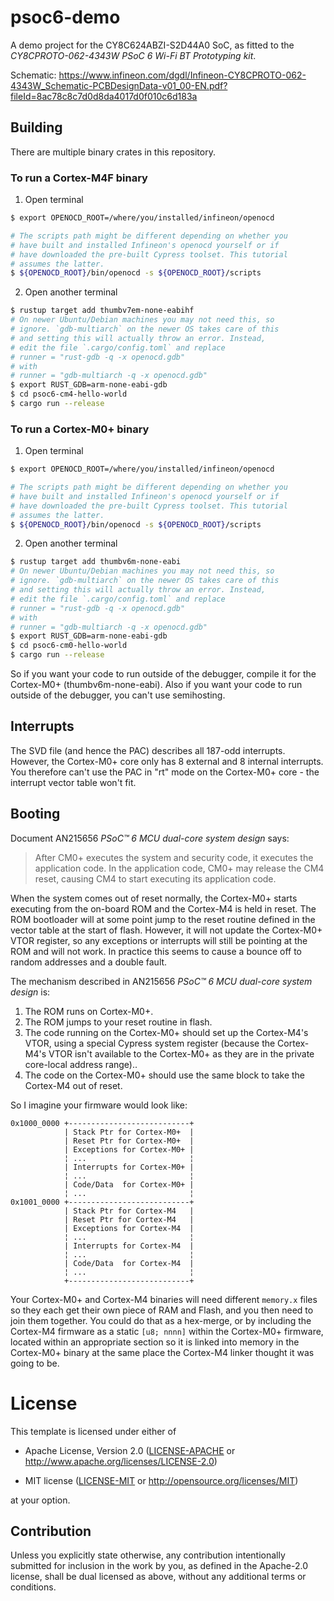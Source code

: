 # psoc6-demo

A demo project for the CY8C624ABZI-S2D44A0 SoC, as fitted to the
*CY8CPROTO-062-4343W PSoC 6 Wi-Fi BT Prototyping kit*.

Schematic: <https://www.infineon.com/dgdl/Infineon-CY8CPROTO-062-4343W_Schematic-PCBDesignData-v01_00-EN.pdf?fileId=8ac78c8c7d0d8da4017d0f010c6d183a>

## Building

There are multiple binary crates in this repository.

### To run a Cortex-M4F binary

1. Open terminal
```sh
$ export OPENOCD_ROOT=/where/you/installed/infineon/openocd

# The scripts path might be different depending on whether you
# have built and installed Infineon's openocd yourself or if
# have downloaded the pre-built Cypress toolset. This tutorial
# assumes the latter.
$ ${OPENOCD_ROOT}/bin/openocd -s ${OPENOCD_ROOT}/scripts
```
2. Open another terminal
```sh
$ rustup target add thumbv7em-none-eabihf
# On newer Ubuntu/Debian machines you may not need this, so
# ignore. `gdb-multiarch` on the newer OS takes care of this
# and setting this will actually throw an error. Instead,
# edit the file `.cargo/config.toml` and replace 
# runner = "rust-gdb -q -x openocd.gdb"
# with
# runner = "gdb-multiarch -q -x openocd.gdb"
$ export RUST_GDB=arm-none-eabi-gdb
$ cd psoc6-cm4-hello-world
$ cargo run --release
```

### To run a Cortex-M0+ binary

1. Open terminal
```sh
$ export OPENOCD_ROOT=/where/you/installed/infineon/openocd

# The scripts path might be different depending on whether you
# have built and installed Infineon's openocd yourself or if
# have downloaded the pre-built Cypress toolset. This tutorial
# assumes the latter.
$ ${OPENOCD_ROOT}/bin/openocd -s ${OPENOCD_ROOT}/scripts
```
2. Open another terminal
```sh
$ rustup target add thumbv6m-none-eabi
# On newer Ubuntu/Debian machines you may not need this, so
# ignore. `gdb-multiarch` on the newer OS takes care of this
# and setting this will actually throw an error. Instead,
# edit the file `.cargo/config.toml` and replace 
# runner = "rust-gdb -q -x openocd.gdb"
# with
# runner = "gdb-multiarch -q -x openocd.gdb"
$ export RUST_GDB=arm-none-eabi-gdb
$ cd psoc6-cm0-hello-world
$ cargo run --release
```

So if you want your code to run outside of the debugger, compile it for the
Cortex-M0+ (thumbv6m-none-eabi). Also if you want your code to run outside of
the debugger, you can't use semihosting.

## Interrupts

The SVD file (and hence the PAC) describes all 187-odd interrupts. However, the
Cortex-M0+ core only has 8 external and 8 internal interrupts. You therefore
can't use the PAC in "rt" mode on the Cortex-M0+ core - the interrupt vector
table won't fit.

## Booting

Document AN215656 *PSoC™ 6 MCU dual-core system design* says:

> After CM0+ executes the system and security code, it executes the application
> code. In the application code, CM0+ may release the CM4 reset, causing CM4 to
> start executing its application code.

When the system comes out of reset normally, the Cortex-M0+ starts executing
from the on-board ROM and the Cortex-M4 is held in reset. The ROM bootloader
will at some point jump to the reset routine defined in the vector table at the
start of flash. However, it will not update the Cortex-M0+ VTOR register, so any
exceptions or interrupts will still be pointing at the ROM and will not work. In
practice this seems to cause a bounce off to random addresses and a double
fault.

The mechanism described in AN215656 *PSoC™ 6 MCU dual-core system design* is:

1. The ROM runs on Cortex-M0+.
2. The ROM jumps to your reset routine in flash.
3. The code running on the Cortex-M0+ should set up the Cortex-M4's VTOR, using
   a special Cypress system register (because the Cortex-M4's VTOR isn't
   available to the Cortex-M0+ as they are in the private core-local address
   range)..
4. The code on the Cortex-M0+ should use the same block to take the Cortex-M4 out of reset.

So I imagine your firmware would look like:

```text
0x1000_0000 +---------------------------+
            | Stack Ptr for Cortex-M0+  |
            | Reset Ptr for Cortex-M0+  |
            | Exceptions for Cortex-M0+ |
            ¦ ...                       ¦
            | Interrupts for Cortex-M0+ |
            ¦ ...                       ¦
            | Code/Data  for Cortex-M0+ |
            ¦ ...                       ¦
0x1001_0000 +---------------------------+
            | Stack Ptr for Cortex-M4   |
            | Reset Ptr for Cortex-M4   |
            | Exceptions for Cortex-M4  |
            ¦ ...                       ¦
            | Interrupts for Cortex-M4  |
            ¦ ...                       ¦
            | Code/Data  for Cortex-M4  |
            ¦ ...                       ¦
            +---------------------------+
```

Your Cortex-M0+ and Cortex-M4 binaries will need different `memory.x` files so
they each get their own piece of RAM and Flash, and you then need to join them
together. You could do that as a hex-merge, or by including the Cortex-M4
firmware as a static `[u8; nnnn]` within the Cortex-M0+ firmware, located within
an appropriate section so it is linked into memory in the Cortex-M0+ binary at
the same place the Cortex-M4 linker thought it was going to be.

# License

This template is licensed under either of

- Apache License, Version 2.0 ([LICENSE-APACHE](LICENSE-APACHE) or
  http://www.apache.org/licenses/LICENSE-2.0)

- MIT license ([LICENSE-MIT](LICENSE-MIT) or http://opensource.org/licenses/MIT)

at your option.

## Contribution

Unless you explicitly state otherwise, any contribution intentionally submitted
for inclusion in the work by you, as defined in the Apache-2.0 license, shall be
dual licensed as above, without any additional terms or conditions.
